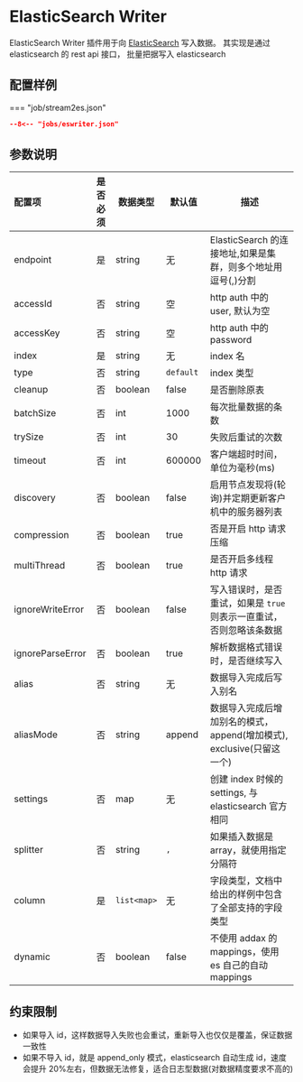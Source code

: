 # ElasticSearch Writer

ElasticSearch Writer 插件用于向 [ElasticSearch](https://www.elastic.co/cn/elastic-stack/) 写入数据。
其实现是通过 elasticsearch 的 rest api 接口， 批量把据写入 elasticsearch

## 配置样例

=== "job/stream2es.json"

```json
--8<-- "jobs/eswriter.json"
```

## 参数说明

| 配置项           | 是否必须 | 数据类型    | 默认值    | 描述                                                                  |
| :--------------- | :------: | ----------- | --------- | --------------------------------------------------------------------- |
| endpoint         |    是    | string      | 无        | ElasticSearch 的连接地址,如果是集群，则多个地址用逗号(,)分割          |
| accessId         |    否    | string      | 空        | http auth 中的 user, 默认为空                                         |
| accessKey        |    否    | string      | 空        | http auth 中的 password                                               |
| index            |    是    | string      | 无        | index 名                                                              |
| type             |    否    | string      | `default` | index 类型                                                            |
| cleanup          |    否    | boolean     | false     | 是否删除原表                                                          |
| batchSize        |    否    | int         | 1000      | 每次批量数据的条数                                                    |
| trySize          |    否    | int         | 30        | 失败后重试的次数                                                      |
| timeout          |    否    | int         | 600000    | 客户端超时时间，单位为毫秒(ms)                                        |
| discovery        |    否    | boolean     | false     | 启用节点发现将(轮询)并定期更新客户机中的服务器列表                    |
| compression      |    否    | boolean     | true      | 否是开启 http 请求压缩                                                |
| multiThread      |    否    | boolean     | true      | 是否开启多线程 http 请求                                              |
| ignoreWriteError |    否    | boolean     | false     | 写入错误时，是否重试，如果是 `true` 则表示一直重试，否则忽略该条数据  |
| ignoreParseError |    否    | boolean     | true      | 解析数据格式错误时，是否继续写入                                      |
| alias            |    否    | string      | 无        | 数据导入完成后写入别名                                                |
| aliasMode        |    否    | string      | append    | 数据导入完成后增加别名的模式，append(增加模式), exclusive(只留这一个) |
| settings         |    否    | map         | 无        | 创建 index 时候的 settings, 与 elasticsearch 官方相同                 |
| splitter         |    否    | string      | `,`       | 如果插入数据是 array，就使用指定分隔符                                |
| column           |    是    | `list<map>` | 无        | 字段类型，文档中给出的样例中包含了全部支持的字段类型                  |
| dynamic          |    否    | boolean     | false     | 不使用 addax 的 mappings，使用 es 自己的自动 mappings                 |

## 约束限制

- 如果导入 id，这样数据导入失败也会重试，重新导入也仅仅是覆盖，保证数据一致性
- 如果不导入 id，就是 append_only 模式，elasticsearch 自动生成 id，速度会提升 20%左右，但数据无法修复，适合日志型数据(对数据精度要求不高的)
